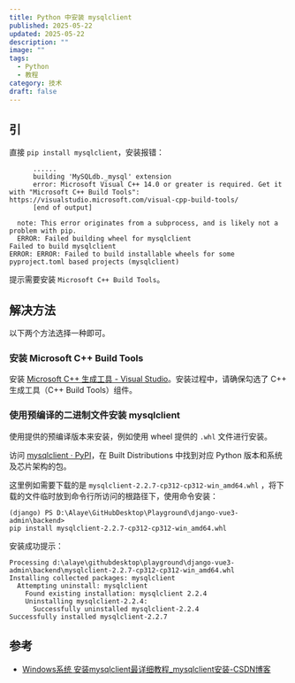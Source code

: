```yaml
---
title: Python 中安装 mysqlclient
published: 2025-05-22
updated: 2025-05-22
description: ""
image: ""
tags:
  - Python
  - 教程
category: 技术
draft: false
---
```


## 引

直接 `pip install mysqlclient`，安装报错：

```shell
	  ......
      building 'MySQLdb._mysql' extension
      error: Microsoft Visual C++ 14.0 or greater is required. Get it with "Microsoft C++ Build Tools": https://visualstudio.microsoft.com/visual-cpp-build-tools/
      [end of output]

  note: This error originates from a subprocess, and is likely not a problem with pip.
  ERROR: Failed building wheel for mysqlclient
Failed to build mysqlclient
ERROR: ERROR: Failed to build installable wheels for some pyproject.toml based projects (mysqlclient)
```

提示需要安装 `Microsoft C++ Build Tools`。

## 解决方法

以下两个方法选择一种即可。

### 安装 Microsoft C++ Build Tools

安装 [Microsoft C++ 生成工具 - Visual Studio](https://visualstudio.microsoft.com/zh-hans/visual-cpp-build-tools/)。安装过程中，请确保勾选了 C++ 生成工具（C++ Build Tools）组件。

### 使用预编译的二进制文件安装 mysqlclient

使用提供的预编译版本来安装，例如使用 wheel 提供的 `.whl` 文件进行安装。

访问 [mysqlclient · PyPI](https://pypi.org/project/mysqlclient/#files)，在 Built Distributions 中找到对应 Python 版本和系统及芯片架构的包。

这里例如需要下载的是 `mysqlclient-2.2.7-cp312-cp312-win_amd64.whl` ，将下载的文件临时放到命令行所访问的根路径下，使用命令安装：

```shell
(django) PS D:\Alaye\GitHubDesktop\Playground\django-vue3-admin\backend> 
pip install mysqlclient-2.2.7-cp312-cp312-win_amd64.whl
```

安装成功提示：

```shell
Processing d:\alaye\githubdesktop\playground\django-vue3-admin\backend\mysqlclient-2.2.7-cp312-cp312-win_amd64.whl
Installing collected packages: mysqlclient
  Attempting uninstall: mysqlclient
    Found existing installation: mysqlclient 2.2.4
    Uninstalling mysqlclient-2.2.4:
      Successfully uninstalled mysqlclient-2.2.4
Successfully installed mysqlclient-2.2.7
```

## 参考

- [Windows系统 安装mysqlclient最详细教程_mysqlclient安装-CSDN博客](https://blog.csdn.net/m0_67162074/article/details/128243290)